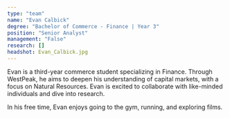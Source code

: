 ```yaml
---
type: "team"
name: "Evan Calbick"
degree: "Bachelor of Commerce - Finance | Year 3"
position: "Senior Analyst"
management: "False"
research: []
headshot: Evan_Calbick.jpg
---
```


Evan is a third-year commerce student specializing in Finance. Through WestPeak, he aims to deepen his understanding of capital markets, with a focus on Natural Resources. Evan is excited to collaborate with like-minded individuals and dive into research.

In his free time, Evan enjoys going to the gym, running, and exploring films.

